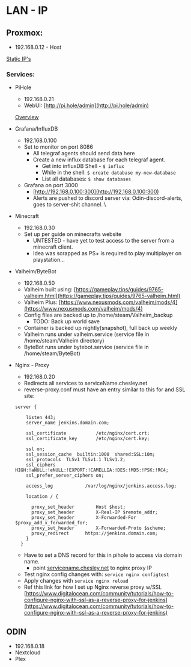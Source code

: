 # LAN - IP

## Proxmox:

- 192.168.0.12 - Host

[Static IP's](LAN%20-%20IP%20b118b29724f94fc09b11d3c2d663e605/Static%20IP's%20bbf9cdbfc5d74b508328aa9979294329.csv)

### Services:

- PiHole
    - 192.168.0.21
    - WebUI: [http://pi.hole/admin](http://pi.hole/admin)

    [Overview](https://docs.pi-hole.net/)

- Grafana/InfluxDB
    - 192.168.0.100
    - Set to monitor on port 8086
        - All telegraf agents should send data here
        - Create a new influx database for each telegraf agent.
            - Get into influxDB Shell - `$ influx`
            - While in the shell: `$ create database my-new-database`
            - List all databases: `$ show databases`
    - Grafana on port 3000
        - [http://192.168.0.100:300](http://192.168.0.100:300)
        - Alerts are pushed to discord server via: Odin-discord-alerts, goes to server-shit channel. \
- Minecraft
    - 192.168.0.30
    - Set up per guide on minecrafts website
        - UNTESTED - have yet to test access to the server from a minecraft client.
        - Idea was scrapped as PS+ is required to play multiplayer on playstation...
- Valheim/ByteBot
    - 192.168.0.50
    - Valheim built using: [https://gameplay.tips/guides/9765-valheim.html](https://gameplay.tips/guides/9765-valheim.html)
    - Valheim Plus: [https://www.nexusmods.com/valheim/mods/4](https://www.nexusmods.com/valheim/mods/4)
    - Config files are backed up to /home/steam/Valheim_backup
        - TODO: Back up world save
    - Container is backed up nightly(snapshot), full back up weekly
    - Valheim runs under valheim.service (service file in /home/steam/Valheim directory)
    - ByteBot runs under bytebot.service (service file in /home/steam/ByteBot)
- Nginx - Proxy
    - 192.168.0.20
    - Redirects all services to serviceName.chesley.net
    - reverse-proxy.conf must have an entry similar to this for and SSL site:

    ```
    server {

        listen 443;
        server_name jenkins.domain.com;

        ssl_certificate           /etc/nginx/cert.crt;
        ssl_certificate_key       /etc/nginx/cert.key;

        ssl on;
        ssl_session_cache  builtin:1000  shared:SSL:10m;
        ssl_protocols  TLSv1 TLSv1.1 TLSv1.2;
        ssl_ciphers HIGH:!aNULL:!eNULL:!EXPORT:!CAMELLIA:!DES:!MD5:!PSK:!RC4;
        ssl_prefer_server_ciphers on;

        access_log            /var/log/nginx/jenkins.access.log;

        location / {

          proxy_set_header        Host $host;
          proxy_set_header        X-Real-IP $remote_addr;
          proxy_set_header        X-Forwarded-For $proxy_add_x_forwarded_for;
          proxy_set_header        X-Forwarded-Proto $scheme;
          proxy_redirect      https://jenkins.domain.com;
        }
      }
    ```

    - Have to set a DNS record for this in pihole to access via domain name.
        - point [servicename.chesley.net](http://servicename.chesley.net) to nginx proxy IP
    - Test nginx config changes with: `service nginx configtest`
    - Apply changes with `service nginx reload`
    - Ref this link for how I set up Nginx reverse proxy w/SSL [https://www.digitalocean.com/community/tutorials/how-to-configure-nginx-with-ssl-as-a-reverse-proxy-for-jenkins](https://www.digitalocean.com/community/tutorials/how-to-configure-nginx-with-ssl-as-a-reverse-proxy-for-jenkins)

## ODIN

- 192.168.0.18
- Nextcloud
- Plex